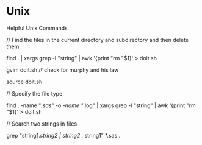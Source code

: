 Unix
====

Helpful Unix Commands

// Find the files in the current directory and subdirectory and then delete them

find . | xargs grep -l "string" | awk '{print "rm "$1}' > doit.sh

gvim doit.sh // check for murphy and his law

source doit.sh

// Specify the file type

find . -name "*.sas" -o -name "*.log" | xargs grep -l "string" | awk '{print "rm "$1}' > doit.sh

// Search two strings in files

grep "string1.*string2 | string2 .* string1" *.sas .
